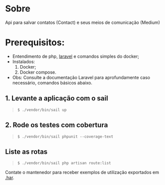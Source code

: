 # Sobre
Api para salvar contatos (Contact) e seus meios de comunicação (Medium)

# Prerequisitos:
- Entendimento de php, [laravel](https://laravel.com/docs/10.x) e comandos simples do docker;
- Instalados:
    1. Docker;
    2. Docker compose.
- Obs: Consulte a documentação Laravel para aprofundamente caso necessário, comandos básicos abaixo.

## 1. Levante a aplicação com o sail
>``$ ./vendor/bin/sail up ``

## 2. Rode os testes com cobertura
>``$ ./vendor/bin/sail phpunit --coverage-text ``

## Liste as rotas
>``$ ./vendor/bin/sail php artisan route:list ``

Contate o mantenedor para receber exemplos de utilização exportados em [.har](https://en.wikipedia.org/wiki/HAR_(file_format)).
